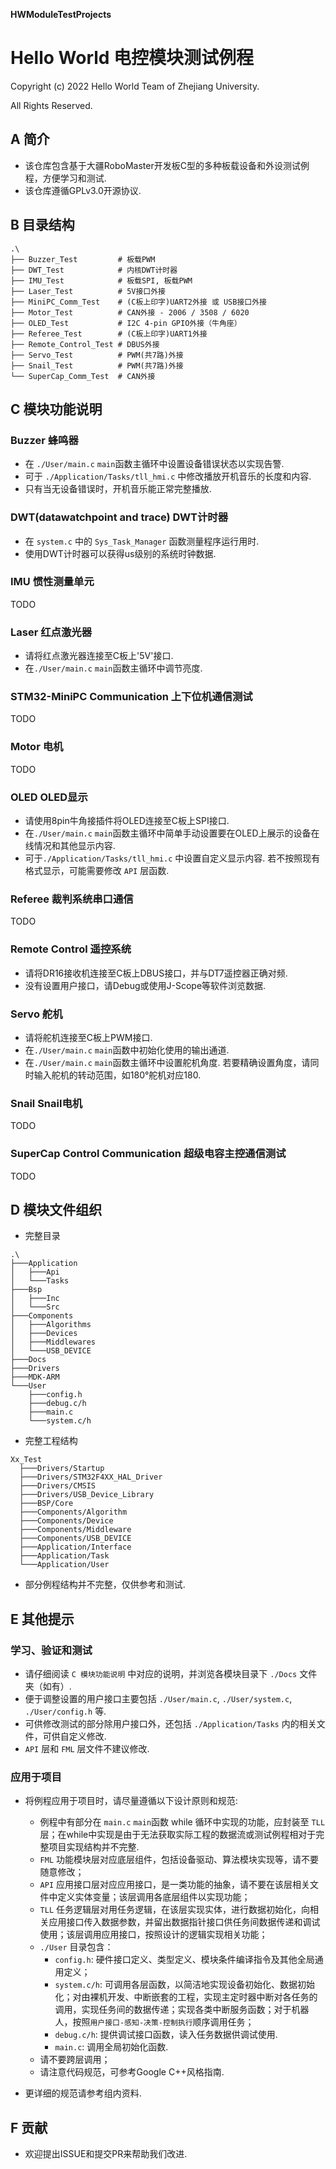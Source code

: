 **HWModuleTestProjects**

# Hello World 电控模块测试例程

Copyright (c) 2022 Hello World Team of Zhejiang University.

All Rights Reserved.

## A 简介

* 该仓库包含基于大疆RoboMaster开发板C型的多种板载设备和外设测试例程，方便学习和测试.
* 该仓库遵循GPLv3.0开源协议.

## B 目录结构

```
.\
├── Buzzer_Test         # 板载PWM
├── DWT_Test            # 内核DWT计时器
├── IMU_Test            # 板载SPI, 板载PWM
├── Laser_Test          # 5V接口外接
├── MiniPC_Comm_Test    # (C板上印字)UART2外接 或 USB接口外接
├── Motor_Test          # CAN外接 - 2006 / 3508 / 6020
├── OLED_Test           # I2C 4-pin GPIO外接（牛角座）
├── Referee_Test        # (C板上印字)UART1外接
├── Remote_Control_Test # DBUS外接
├── Servo_Test          # PWM(共7路)外接
├── Snail_Test          # PWM(共7路)外接
└── SuperCap_Comm_Test  # CAN外接
```
## C 模块功能说明
### Buzzer 蜂鸣器
* 在 `./User/main.c` `main`函数主循环中设置设备错误状态以实现告警.
* 可于 `./Application/Tasks/tll_hmi.c` 中修改播放开机音乐的长度和内容.
* 只有当无设备错误时，开机音乐能正常完整播放.

### DWT(datawatchpoint and trace) DWT计时器
* 在 `system.c` 中的 `Sys_Task_Manager` 函数测量程序运行用时.
* 使用DWT计时器可以获得us级别的系统时钟数据.

### IMU 惯性测量单元
TODO

### Laser 红点激光器
* 请将红点激光器连接至C板上'5V'接口.
* 在`./User/main.c` `main`函数主循环中调节亮度.

### STM32-MiniPC Communication 上下位机通信测试
TODO

### Motor 电机
TODO

### OLED OLED显示
* 请使用8pin牛角接插件将OLED连接至C板上SPI接口.
* 在`./User/main.c` `main`函数主循环中简单手动设置要在OLED上展示的设备在线情况和其他显示内容.
* 可于`./Application/Tasks/tll_hmi.c` 中设置自定义显示内容. 若不按照现有格式显示，可能需要修改 `API` 层函数.

### Referee 裁判系统串口通信
TODO

### Remote Control 遥控系统
* 请将DR16接收机连接至C板上DBUS接口，并与DT7遥控器正确对频.
* 没有设置用户接口，请Debug或使用J-Scope等软件浏览数据.

### Servo 舵机
* 请将舵机连接至C板上PWM接口.
* 在`./User/main.c` `main`函数中初始化使用的输出通道.
* 在`./User/main.c` `main`函数主循环中设置舵机角度. 若要精确设置角度，请同时输入舵机的转动范围，如180°舵机对应180.

### Snail Snail电机
TODO

### SuperCap Control Communication 超级电容主控通信测试
TODO

## D 模块文件组织
* 完整目录
```
.\
├───Application
│   ├───Api
│   └───Tasks
├───Bsp
│   ├───Inc
│   └───Src
├───Components
│   ├───Algorithms
│   ├───Devices
│   ├───Middlewares
│   └───USB_DEVICE
├───Docs
├───Drivers
├───MDK-ARM
└───User
    ├───config.h
    ├───debug.c/h
    ├───main.c
    └───system.c/h
```
* 完整工程结构
```
Xx_Test
  ├───Drivers/Startup
  ├───Drivers/STM32F4XX_HAL_Driver
  ├───Drivers/CMSIS
  ├───Drivers/USB_Device_Library
  ├───BSP/Core
  ├───Components/Algorithm
  ├───Components/Device
  ├───Components/Middleware
  ├───Components/USB_DEVICE
  ├───Application/Interface
  ├───Application/Task
  └───Application/User
```
* 部分例程结构并不完整，仅供参考和测试.

## E 其他提示
### 学习、验证和测试
* 请仔细阅读 `C 模块功能说明` 中对应的说明，并浏览各模块目录下 `./Docs` 文件夹（如有）.
* 便于调整设置的用户接口主要包括 `./User/main.c`, `./User/system.c`, `./User/config.h` 等. 
* 可供修改测试的部分除用户接口外，还包括 `./Application/Tasks` 内的相关文件，可供自定义修改.
* `API` 层和 `FML` 层文件不建议修改.

### 应用于项目
* 将例程应用于项目时，请尽量遵循以下设计原则和规范: 
  * 例程中有部分在 `main.c` `main`函数 while 循环中实现的功能，应封装至 `TLL` 层；在while中实现是由于无法获取实际工程的数据流或测试例程相对于完整项目实现结构并不完整.
  * `FML` 功能模块层对应底层组件，包括设备驱动、算法模块实现等，请不要随意修改；
  * `API` 应用接口层对应应用接口，是一类功能的抽象，请不要在该层相关文件中定义实体变量；该层调用各底层组件以实现功能；
  * `TLL` 任务逻辑层对用任务逻辑，在该层实现实体，进行数据初始化，向相关应用接口传入数据参数，并留出数据指针接口供任务间数据传递和调试使用；该层调用应用接口，按照设计的逻辑实现相关功能；
  * `./User` 目录包含：
    * `config.h`: 硬件接口定义、类型定义、模块条件编译指令及其他全局通用定义；
    * `system.c/h`: 可调用各层函数，以简洁地实现设备初始化、数据初始化；对由裸机开发、中断嵌套的工程，实现主定时器中断对各任务的调用，实现任务间的数据传递；实现各类中断服务函数；对于机器人，按照`用户接口-感知-决策-控制执行`顺序调用任务；
    * `debug.c/h`: 提供调试接口函数，读入任务数据供调试使用.
    * `main.c`: 调用全局初始化函数.
  * 请不要跨层调用；
  * 请注意代码规范，可参考Google C++风格指南.
  
* 更详细的规范请参考组内资料.

## F 贡献
* 欢迎提出ISSUE和提交PR来帮助我们改进.

